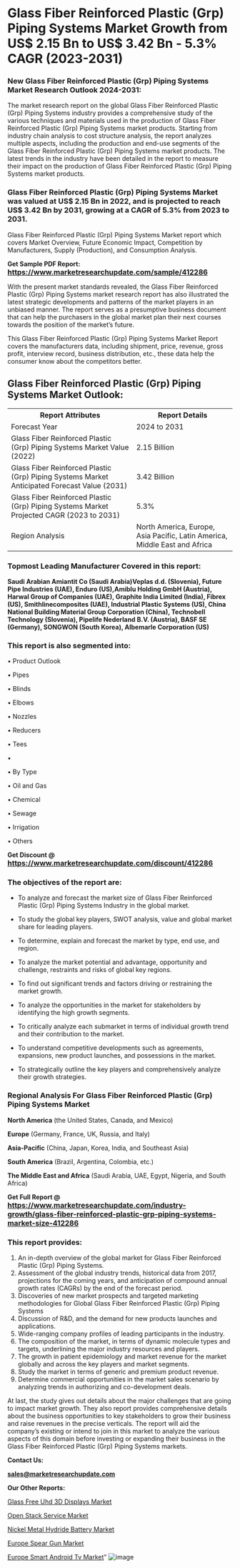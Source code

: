 # Glass Fiber Reinforced Plastic (Grp) Piping Systems Market Growth from US$ 2.15 Bn to US$ 3.42 Bn - 5.3% CAGR (2023-2031)

<strong><h3>New Glass Fiber Reinforced Plastic (Grp) Piping Systems Market Research Outlook 2024-2031:</h3></strong>

The market research report on the global Glass Fiber Reinforced Plastic (Grp) Piping Systems industry provides a comprehensive study of the various techniques and materials used in the production of Glass Fiber Reinforced Plastic (Grp) Piping Systems market products. Starting from industry chain analysis to cost structure analysis, the report analyzes multiple aspects, including the production and end-use segments of the Glass Fiber Reinforced Plastic (Grp) Piping Systems market products. The latest trends in the industry have been detailed in the report to measure their impact on the production of Glass Fiber Reinforced Plastic (Grp) Piping Systems market products.

<strong><h3>Glass Fiber Reinforced Plastic (Grp) Piping Systems Market was valued at US$ 2.15 Bn in 2022, and is projected to reach US$ 3.42 Bn by 2031, growing at a CAGR of 5.3% from 2023 to 2031.</h3></strong>

Glass Fiber Reinforced Plastic (Grp) Piping Systems Market report which covers Market Overview, Future Economic Impact, Competition by Manufacturers, Supply (Production), and Consumption Analysis.

<strong>Get Sample PDF Report: <a href=https://www.marketresearchupdate.com/sample/412286><font size=3 color=#0000ff>https://www.marketresearchupdate.com/sample/412286</font></a></strong>

With the present market standards revealed, the Glass Fiber Reinforced Plastic (Grp) Piping Systems market research report has also illustrated the latest strategic developments and patterns of the market players in an unbiased manner. The report serves as a presumptive business document that can help the purchasers in the global market plan their next courses towards the position of the market’s future.

This Glass Fiber Reinforced Plastic (Grp) Piping Systems Market Report covers the manufacturers data, including shipment, price, revenue, gross profit, interview record, business distribution, etc., these data help the consumer know about the competitors better.

<html>
<body>

<h2>Glass Fiber Reinforced Plastic (Grp) Piping Systems Market Outlook:</h2>

<table>
  <tr>
    <th>Report Attributes</th>
    <th>Report Details</th>
  </tr>
  <tr>
    <td>Forecast Year</td>
    <td>2024 to 2031</td>
  </tr>
  <tr>
    <td>Glass Fiber Reinforced Plastic (Grp) Piping Systems Market Value (2022)</td>
    <td>2.15 Billion</td>
  </tr>
  <tr>
    <td>Glass Fiber Reinforced Plastic (Grp) Piping Systems Market Anticipated Forecast Value (2031)</td>
    <td>3.42 Billion</td>
  </tr>
  <tr>
    <td>Glass Fiber Reinforced Plastic (Grp) Piping Systems Market Projected CAGR (2023 to 2031)</td>
    <td>5.3%</td>
  </tr>
  <tr>
    <td>Region Analysis</td>
    <td>North America, Europe, Asia Pacific, Latin America, Middle East and Africa</td>
  </tr>
</table>

</body>
</html>

<strong><h3>Topmost Leading Manufacturer Covered in this report:</h3></strong>

<strong>Saudi Arabian Amiantit Co (Saudi Arabia)Veplas d.d. (Slovenia), Future Pipe Industries (UAE), Enduro (US),Amiblu Holding GmbH (Austria), Harwal Group of Companies (UAE), Graphite India Limited (India), Fibrex (US), Smithlinecomposites (UAE), Industrial Plastic Systems (US), China National Building Material Group Corporation (China), Technobell Technology (Slovenia), Pipelife Nederland B.V. (Austria), BASF SE (Germany), SONGWON (South Korea), Albemarle Corporation (US)</strong>

<strong><h3>This report is also segmented into:</h3></strong>

• Product Outlook

• Pipes

• Blinds

• Elbows

• Nozzles

• Reducers

• Tees

• 

• By Type

• Oil and Gas

• Chemical

• Sewage

• Irrigation

• Others

<strong>Get Discount @ <a href=https://www.marketresearchupdate.com/discount/412286><font size=3 color=#0000ff>https://www.marketresearchupdate.com/discount/412286</font></a></strong>

<strong><h3>The objectives of the report are:</h3></strong>

- To analyze and forecast the market size of Glass Fiber Reinforced Plastic (Grp) Piping Systems Industry in the global market.

- To study the global key players, SWOT analysis, value and global market share for leading players.

- To determine, explain and forecast the market by type, end use, and region.

- To analyze the market potential and advantage, opportunity and challenge, restraints and risks of global key regions.

- To find out significant trends and factors driving or restraining the market growth.

- To analyze the opportunities in the market for stakeholders by identifying the high growth segments.

- To critically analyze each submarket in terms of individual growth trend and their contribution to the market.

- To understand competitive developments such as agreements, expansions, new product launches, and possessions in the market.

- To strategically outline the key players and comprehensively analyze their growth strategies.

<strong><h3>Regional Analysis For Glass Fiber Reinforced Plastic (Grp) Piping Systems Market</h3></strong>

<strong>North America</strong> (the United States, Canada, and Mexico)

<strong>Europe</strong> (Germany, France, UK, Russia, and Italy)

<strong>Asia-Pacific</strong> (China, Japan, Korea, India, and Southeast Asia)

<strong>South America</strong> (Brazil, Argentina, Colombia, etc.)

<strong>The Middle East and Africa</strong> (Saudi Arabia, UAE, Egypt, Nigeria, and South Africa)

<strong>Get Full Report @ <a href=https://www.marketresearchupdate.com/industry-growth/glass-fiber-reinforced-plastic-grp-piping-systems-market-size-412286><font size=3 color=#0000ff>https://www.marketresearchupdate.com/industry-growth/glass-fiber-reinforced-plastic-grp-piping-systems-market-size-412286</font></a></strong>

<strong><h3>This report provides:</h3></strong>
<ol>
  <li>An in-depth overview of the global market for Glass Fiber Reinforced Plastic (Grp) Piping Systems.</li>
  <li>Assessment of the global industry trends, historical data from 2017, projections for the coming years, and anticipation of compound annual growth rates (CAGRs) by the end of the forecast period.</li>
  <li>Discoveries of new market prospects and targeted marketing methodologies for Global Glass Fiber Reinforced Plastic (Grp) Piping Systems</li>
  <li>Discussion of R&amp;D, and the demand for new products launches and applications.</li>
  <li>Wide-ranging company profiles of leading participants in the industry.</li>
  <li>The composition of the market, in terms of dynamic molecule types and targets, underlining the major industry resources and players.</li>
  <li>The growth in patient epidemiology and market revenue for the market globally and across the key players and market segments.</li>
  <li>Study the market in terms of generic and premium product revenue.</li>
  <li>Determine commercial opportunities in the market sales scenario by analyzing trends in authorizing and co-development deals.</li>
</ol>

At last, the study gives out details about the major challenges that are going to impact market growth. They also report provides comprehensive details about the business opportunities to key stakeholders to grow their business and raise revenues in the precise verticals. The report will aid the company’s existing or intend to join in this market to analyze the various aspects of this domain before investing or expanding their business in the Glass Fiber Reinforced Plastic (Grp) Piping Systems markets.

<strong>Contact Us:</strong>

<strong>sales@marketresearchupdate.com</strong>

<strong>Our Other Reports:</strong>

<a href=https://www.linkedin.com/pulse/glass-free-uhd-3d-displays-market-202-what-factors>Glass Free Uhd 3D Displays Market</a>

<a href=https://www.linkedin.com/pulse/open-stack-service-market-current-business-trends>Open Stack Service Market</a>

<a href=https://www.linkedin.com/pulse/nickel-metal-hydride-battery-market-size-trends>Nickel Metal Hydride Battery Market</a>

<a href=https://www.linkedin.com/pulse/europe-spear-gun-market-2023-huge-business>Europe Spear Gun Market</a>

<a href=https://www.linkedin.com/pulse/europe-smart-android-tv-market-size-analysis>Europe Smart Android Tv Market</a>"
![image](https://github.com/Ankan-2/Market-Research-News/assets/158291571/80db1c51-8a27-4218-9ccc-9b66d5dde30e)
